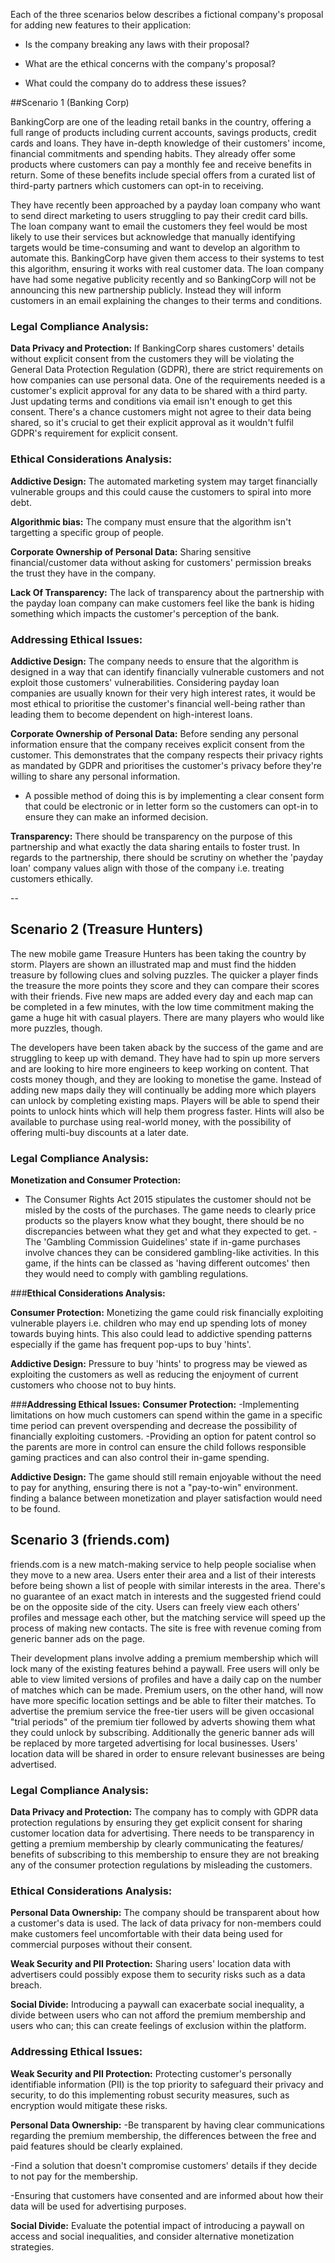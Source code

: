 Each of the three scenarios below describes a fictional company's proposal for adding new features to their application:

- Is the company breaking any laws with their proposal?


- What are the ethical concerns with the company's proposal?

- What could the company do to address these issues?

##Scenario 1 (Banking Corp)

BankingCorp are one of the leading retail banks in the country, offering a full range of products including current accounts, savings products, credit cards and loans. They have in-depth knowledge of their customers' income, financial commitments and spending habits. They already offer some products where customers can pay a monthly fee and receive benefits in return. Some of these benefits include special offers from a curated list of third-party partners which customers can opt-in to receiving.

They have recently been approached by a payday loan company who want to send direct marketing to users struggling to pay their credit card bills. The loan company want to email the customers they feel would be most likely to use their services but acknowledge that manually identifying targets would be time-consuming and want to develop an algorithm to automate this. BankingCorp have given them access to their systems to test this algorithm, ensuring it works with real customer data. The loan company have had some negative publicity recently and so BankingCorp will not be announcing this new partnership publicly. Instead they will inform customers in an email explaining the changes to their terms and conditions.


### **Legal Compliance Analysis:**


**Data Privacy and Protection:** If BankingCorp shares customers' details without explicit consent from the customers they will be violating the General Data Protection Regulation (GDPR), there are strict requirements on how companies can use personal data. 
One of the requirements needed is a customer's explicit approval for any data to be shared with a third party. Just updating terms and conditions via email isn't enough to get this consent. There's a chance customers might not agree to their data being shared, so it's crucial to get their explicit approval as it wouldn't fulfil GDPR's requirement for explicit consent.




### **Ethical Considerations Analysis:**

**Addictive Design:** The automated marketing system may target financially vulnerable groups and this could cause the customers to spiral into more debt.

**Algorithmic bias:** The company must ensure that the algorithm isn't targetting a specific group of people.


**Corporate Ownership of Personal Data:** Sharing sensitive financial/customer data without asking for customers' permission breaks the trust they have in the company.

**Lack Of Transparency:** The lack of transparency about the partnership with the payday loan company can make customers feel like the bank is hiding something which impacts the customer's perception of the bank.

### **Addressing Ethical Issues:**

**Addictive Design:** The company needs to ensure that the algorithm is designed in a way that can identify financially vulnerable customers and not exploit those customers' vulnerabilities. Considering payday loan companies are usually known for their very high interest rates, it would be most ethical to prioritise the customer's financial well-being rather than leading them to become dependent on high-interest loans.

**Corporate Ownership of Personal Data:** Before sending any personal information ensure that the company receives explicit consent from the customer. This demonstrates that the company respects their privacy rights as mandated by GDPR and prioritises the customer's privacy before they're willing to share any personal information. 

- A possible method of doing this is by implementing a clear consent form that could be electronic or in letter form so the customers can opt-in to ensure they can make an informed decision.

**Transparency:** There should be transparency on the purpose of this partnership and what exactly the data sharing entails to foster trust. In regards to the partnership, there should be scrutiny on whether the 'payday loan' company values align with those of the company i.e. treating customers ethically.

--

## Scenario 2 (Treasure Hunters)
The new mobile game Treasure Hunters has been taking the country by storm. Players are shown an illustrated map and must find the hidden treasure by following clues and solving puzzles. The quicker a player finds the treasure the more points they score and they can compare their scores with their friends. Five new maps are added every day and each map can be completed in a few minutes, with the low time commitment making the game a huge hit with casual players. There are many players who would like more puzzles, though.

The developers have been taken aback by the success of the game and are struggling to keep up with demand. They have had to spin up more servers and are looking to hire more engineers to keep working on content. That costs money though, and they are looking to monetise the game. Instead of adding new maps daily they will continually be adding more which players can unlock by completing existing maps. Players will be able to spend their points to unlock hints which will help them progress faster. Hints will also be available to purchase using real-world money, with the possibility of offering multi-buy discounts at a later date.


### **Legal Compliance Analysis:**

**Monetization and Consumer Protection:**
- The Consumer Rights Act 2015 stipulates the customer should not be misled by the costs of the purchases. The game needs to clearly price products so the players know what they bought, there should be no discrepancies between what they get and what they expected to get. 
-The 'Gambling Commission Guidelines' state if in-game purchases involve chances they can be considered gambling-like activities. In this game, if the hints can be classed as 'having different outcomes' then they would need to comply with gambling regulations.


###**Ethical Considerations Analysis:**

**Consumer Protection:** Monetizing the game could risk financially exploiting vulnerable players i.e. children who may end up spending lots of money towards buying hints. This also could lead to addictive spending patterns especially if the game has frequent pop-ups to buy 'hints'.

**Addictive Design:** Pressure to buy 'hints' to progress may be viewed as exploiting the customers as well as reducing the enjoyment of current customers who choose not to buy hints. 



###**Addressing Ethical Issues:**
**Consumer Protection:**
-Implementing limitations on how much customers can spend within the game in a specific time period can prevent overspending and decrease the possibility of financially exploiting customers.
-Providing an option for patent control so the parents are more in control can ensure the child follows responsible gaming practices and can also control their in-game spending.

**Addictive Design:** The game should still remain enjoyable without the need to pay for anything, ensuring there is not a "pay-to-win" environment. finding a balance between monetization and player satisfaction would need to be found.

## Scenario 3 (friends.com)
friends.com is a new match-making service to help people socialise when they move to a new area. Users enter their area and a list of their interests before being shown a list of people with similar interests in the area. There's no guarantee of an exact match in interests and the suggested friend could be on the opposite side of the city. Users can freely view each others' profiles and message each other, but the matching service will speed up the process of making new contacts. The site is free with revenue coming from generic banner ads on the page.

Their development plans involve adding a premium membership which will lock many of the existing features behind a paywall. Free users will only be able to view limited versions of profiles and have a daily cap on the number of matches which can be made. Premium users, on the other hand, will now have more specific location settings and be able to filter their matches. To advertise the premium service the free-tier users will be given occasional "trial periods" of the premium tier followed by adverts showing them what they could unlock by subscribing. Additionally the generic banner ads will be replaced by more targeted advertising for local businesses. Users' location data will be shared in order to ensure relevant businesses are being advertised.


### **Legal Compliance Analysis:**

**Data Privacy and Protection:** The company has to comply with GDPR data protection regulations by ensuring they get explicit consent for sharing customer location data for advertising. There needs to be transparency in getting a premium membership by clearly communicating the features/ benefits of subscribing to this membership to ensure they are not breaking any of the consumer protection regulations by misleading the customers.


### **Ethical Considerations Analysis:**

**Personal Data Ownership:** The company should be transparent about how a customer's data is used. The lack of data privacy for non-members could make customers feel uncomfortable with their data being used for commercial purposes without their consent.

**Weak Security and PII Protection:** Sharing users' location data with advertisers could possibly expose them to security risks such as a data breach.

**Social Divide:** Introducing a paywall can exacerbate social inequality, a divide between users who can not afford the premium membership and users who can; this can create feelings of exclusion within the platform.


### **Addressing Ethical Issues:**



**Weak Security and PII Protection:** Protecting customer's personally identifiable information (PII) is the top priority to safeguard their privacy and security, to do this implementing robust security measures, such as encryption would mitigate these risks.


**Personal Data Ownership:** 
-Be transparent by having clear communications regarding the premium membership, the differences between the free and paid features should be clearly explained.

-Find a solution that doesn't compromise customers' details if they decide to not pay for the membership.

-Ensuring that customers have consented and are informed about how their data will be used for advertising purposes.


**Social Divide:** Evaluate the potential impact of introducing a paywall on access and social inequalities, and consider alternative monetization strategies.
